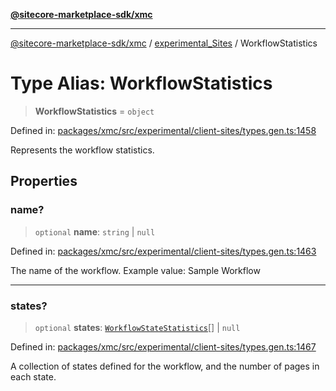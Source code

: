 [**@sitecore-marketplace-sdk/xmc**](../../../../README.md)

***

[@sitecore-marketplace-sdk/xmc](../../../../README.md) / [experimental\_Sites](../README.md) / WorkflowStatistics

# Type Alias: WorkflowStatistics

> **WorkflowStatistics** = `object`

Defined in: [packages/xmc/src/experimental/client-sites/types.gen.ts:1458](https://github.com/Sitecore/marketplace-sdk/blob/main/packages/xmc/src/experimental/client-sites/types.gen.ts#L1458)

Represents the workflow statistics.

## Properties

### name?

> `optional` **name**: `string` \| `null`

Defined in: [packages/xmc/src/experimental/client-sites/types.gen.ts:1463](https://github.com/Sitecore/marketplace-sdk/blob/main/packages/xmc/src/experimental/client-sites/types.gen.ts#L1463)

The name of the workflow.
Example value: Sample Workflow

***

### states?

> `optional` **states**: [`WorkflowStateStatistics`](WorkflowStateStatistics.md)[] \| `null`

Defined in: [packages/xmc/src/experimental/client-sites/types.gen.ts:1467](https://github.com/Sitecore/marketplace-sdk/blob/main/packages/xmc/src/experimental/client-sites/types.gen.ts#L1467)

A collection of states defined for the workflow, and the number of pages in each state.
